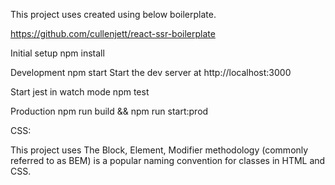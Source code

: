 This project uses created using below boilerplate.

https://github.com/cullenjett/react-ssr-boilerplate

Initial setup
npm install

Development
npm start
Start the dev server at http://localhost:3000

Start jest in watch mode
npm test


Production
npm run build && npm run start:prod


CSS: 

This project uses The Block, Element, Modifier methodology (commonly referred to as BEM) is a popular naming convention for classes in HTML and CSS.

